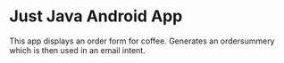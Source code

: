Just Java Android App
===================================

This app displays an order form for coffee. Generates an ordersummery which is then used in an email intent.


